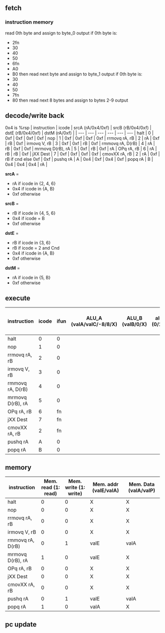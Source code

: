 ## fetch
### instruction memory
read 0th byte and assign to byte_0 output
if 0th byte is:
- 2fn
- 30
- 40
- 50
- 6fn
- A0
- B0
then read next byte and assign to byte_1 output
if 0th byte is:
- 30
- 40
- 50
- 7fn
- 80
then read next 8 bytes and assign to bytes 2-9 output
## decode/write back
0x4 is %rsp
| instruction | icode | srcA (rA/0x4/0xf) | srcB (rB/0x4/0xf) | dstE (rB/0x4/0xf) | dstM (rA/0xf) |
| --- | --- | --- | --- | --- | --- |
halt | 0 | 0xf | 0xf | 0xf | 0xf |
nop | 1 | 0xf | 0xf | 0xf | 0xf |
rrmovq rA, rB | 2 | rA | 0xf | rB | 0xf |
irmovq V, rB | 3 | 0xf | 0xf | rB | 0xf |
rmmovq rA, D(rB) | 4 | rA | rB | 0xf | 0xf |
mrmovq D(rB), rA | 5 | 0xf | rB | 0xf | rA |
OPq rA, rB | 6 | rA | rB | rB | 0xf |
jXX Dest | 7 | 0xf | 0xf | 0xf | 0xf |
cmovXX rA, rB | 2 | rA | 0xf | rB if cnd else 0xf | 0xf |
pushq rA | A | 0x4 | 0xf | 0x4 | 0xf |
popq rA | B | 0x4 | 0x4 | 0x4 | rA |

**srcA** =
- rA if icode in {2, 4, 6}
- 0x4 if icode in {A, B}
- 0xf otherwise

**srcB** =
- rB if icode in {4, 5, 6}
- 0x4 if icode = B
- 0xf otherwise

**dstE** =
- rB if icode in {3, 6}
- rB if icode = 2 and Cnd
- 0x4 if icode in {A, B}
- 0xf otherwise

**dstM** =
- rA if icode in {5, B}
- 0xf otherwise
## execute
| instruction | icode | ifun | ALU_A (valA/valC/-8/8/X) | ALU_B (valB/0/X) | alufun (0/1/2/3) | set_cc (0/1) | valE (op1 OP op2) | CC (ZF/SF/OF) | Cnd (0/1) |
| --- | --- | --- | --- | --- | --- | --- | --- | --- | --- |
| halt | 0 | 0 | 
| nop | 1 | 0 | 
| rrmovq rA, rB | 2 | 0 | 
| irmovq V, rB | 3 | 0 | 
| rmmovq rA, D(rB) | 4 | 0 | 
| mrmovq D(rB), rA | 5 | 0 | 
| OPq rA, rB | 6 | fn |
| jXX Dest | 7 | fn |
| cmovXX rA, rB | 2 | fn |
| pushq rA | A | 0 |
| popq rA | B | 0 |

## memory
| instruction | Mem. read (1: read) | Mem. write (1: write) | Mem. addr (valE/valA) | Mem. Data (valA/valP) |
| --- | --- | --- | --- | --- |
| halt | 0 | 0 | X | X |
| nop | 0 | 0 | X | X |
| rrmovq rA, rB | 0 | 0 | X | X |
| irmovq V, rB | 0 | 0 | X | X |
| rmmovq rA, D(rB) | 0 | 1 | valE | valA |
| mrmovq D(rB), rA | 1 | 0 | valE | X |
| OPq rA, rB | 0 | 0 | X | X |
| jXX Dest | 0 | 0 | X | X |
| cmovXX rA, rB | 0 | 0 | X | X |
| pushq rA | 0 | 1 | valE | valA |
| popq rA | 1 | 0 | valA | X |

## pc update
